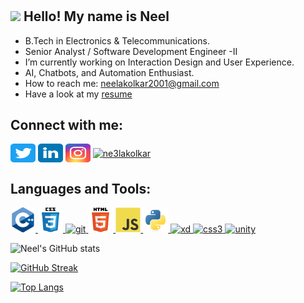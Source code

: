 # <h2 align="left"><img src="https://media.giphy.com/media/hvRJCLFzcasrR4ia7z/giphy.gif" width="25px"> Hello! My name is Neel</h2>
- B.Tech in Electronics & Telecommunications.
- Senior Analyst / Software Development Engineer -II
- I’m currently working on Interaction Design and User Experience.
- AI, Chatbots, and Automation Enthusiast.
- How to reach me: neelakolkar2001@gmail.com
- Have a look at my [resume](https://drive.google.com/file/d/1yFOnbYPJLBHruf7McodXncSsuIGAyEJD/view?usp=sharing)
## Connect with me:
<p align="left">
<a href="https://twitter.com/ne3lakolkar" target="blank"><img align="center" src="https://github.com/edent/SuperTinyIcons/blob/master/images/svg/twitter.svg" alt="ne3lakolkar" height="30" width="40" /></a>
<a href="https://linkedin.com/in/ne3lakolkar" target="blank"><img align="center" src="https://github.com/edent/SuperTinyIcons/blob/master/images/svg/linkedin.svg" alt="ne3lakolkar" height="30" width="40" /></a>
<a href="https://instagram.com/ne3lakolkar" target="blank"><img align="center" src="https://github.com/edent/SuperTinyIcons/blob/master/images/svg/instagram.svg" alt="ne3lakolkar" height="30" width="40" /></a>
<a href="https://www.hackerrank.com/ne3lakolkar" target="blank"><img align="center" src="https://cdn.worldvectorlogo.com/logos/hackerrank.svg" alt="ne3lakolkar" height="30" width="40" /></a>

## Languages and Tools:
<p align="left"> <a href="https://www.w3schools.com/cpp/" target="_blank"> <img src="https://raw.githubusercontent.com/devicons/devicon/master/icons/cplusplus/cplusplus-original.svg" alt="cplusplus" width="40" height="40"/> </a> <a href="https://www.w3schools.com/css/" target="_blank"> <img src="https://raw.githubusercontent.com/devicons/devicon/master/icons/css3/css3-original-wordmark.svg" alt="css3" width="40" height="40"/> </a> <a href="https://git-scm.com/" target="_blank"> <img src="https://www.vectorlogo.zone/logos/git-scm/git-scm-icon.svg" alt="git" width="40" height="40"/> </a> <a href="https://www.w3.org/html/" target="_blank"> <img src="https://raw.githubusercontent.com/devicons/devicon/master/icons/html5/html5-original-wordmark.svg" alt="html5" width="40" height="40"/> </a> <a href="https://developer.mozilla.org/en-US/docs/Web/JavaScript" target="_blank"> <img src="https://raw.githubusercontent.com/devicons/devicon/master/icons/javascript/javascript-original.svg" alt="javascript" width="40" height="40"/> <a href="https://www.python.org" target="_blank"> <img src="https://raw.githubusercontent.com/devicons/devicon/master/icons/python/python-original.svg" alt="python" width="40" height="40"/> </a> <a href="https://www.adobe.com/products/xd.html" target="_blank"> <img src="https://cdn.worldvectorlogo.com/logos/adobe-xd.svg" alt="xd" width="40" height="40"/> </a> <a href="https://figma.com" target="_blank"> <img src="https://cdn.worldvectorlogo.com/logos/figma-1.svg" alt="css3" width="40" height="40"/> </a><a href="https://unity.com/" target="_blank"> <img src="https://www.vectorlogo.zone/logos/unity3d/unity3d-icon.svg" alt="unity" width="40" height="40"/> </a> </p>  

![Neel's GitHub stats](https://github-readme-stats.vercel.app/api?username=ne3lakolkar&count_private=true&show_icons=true&hide_border=true&&bg_color=0d1117&ring=0088fe&icon_color=0088ff&theme=algolia)


[![GitHub Streak](https://github-readme-streak-stats.herokuapp.com/?user=ne3lakolkar&background=0d1117&ring=0088ff&fire=0088ff&currStreakLabel=0088ff&hide_border=true&theme=dark)](https://git.io/streak-stats)

[![Top Langs](https://github-readme-stats.vercel.app/api/top-langs/?username=ne3lakolkar&layout=compact&theme=dark&hide_border=true&&bg_color=0d1117&langs_count=8)](https://github.com/ne3lakolkar/github-readme-stats)
